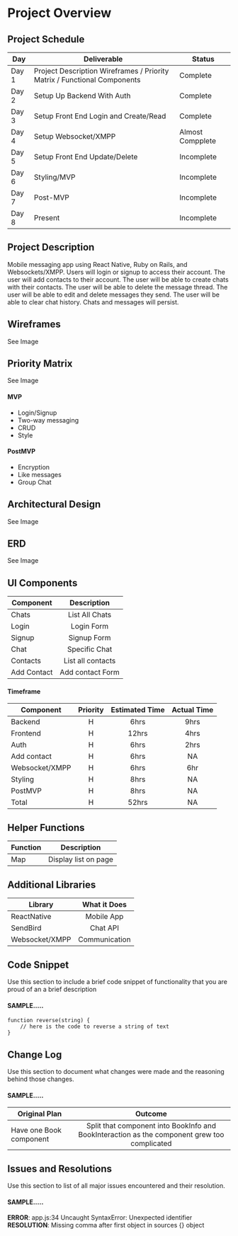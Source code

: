 # Project Overview

## Project Schedule


|  Day | Deliverable | Status
|---|---| ---|
|Day 1| Project Description Wireframes / Priority Matrix / Functional Components | Complete
|Day 2| Setup Up Backend With Auth  | Complete
|Day 3| Setup Front End Login and Create/Read| Complete
|Day 4| Setup Websocket/XMPP| Almost Compplete
|Day 5| Setup Front End Update/Delete | Incomplete
|Day 6| Styling/MVP | Incomplete
|Day 7| Post-MVP | Incomplete
|Day 8| Present | Incomplete


## Project Description

Mobile messaging app using React Native, Ruby on Rails, and Websockets/XMPP. Users will login or signup to access their account. The user will add contacts to their account. The user will be able to create chats with their contacts. The user will be able to delete the message thread. The user will be able to edit and delete messages they send. The user will be able to clear chat history. Chats and messages will persist.

## Wireframes
See Image 

## Priority Matrix
See Image
  
#### MVP 

- Login/Signup
- Two-way messaging
- CRUD
- Style

#### PostMVP 

- Encryption
- Like messages 
- Group Chat

## Architectural Design

See Image

## ERD

See Image

## UI Components

| Component | Description | 
| --- | :---: |  
| Chats | List All Chats | 
| Login | Login Form | 
| Signup | Signup Form | 
| Chat | Specific Chat | 
| Contacts | List all contacts| 
| Add Contact | Add contact Form| 


#### Timeframe

| Component | Priority | Estimated Time | Actual Time |
| --- | :---: |  :---: | :---: |
| Backend | H | 6hrs| 9hrs|
| Frontend | H | 12hrs| 4hrs |
| Auth | H | 6hrs| 2hrs |
| Add contact | H | 6hrs| NA |
| Websocket/XMPP | H | 6hrs| 6hr |
| Styling | H | 8hrs| NA |
| PostMVP | H | 8hrs| NA |
| Total | H | 52hrs| NA | 

## Helper Functions

| Function | Description | 
| --- | :---: |  
| Map | Display list on page | 

## Additional Libraries

| Library | What it Does | 
| --- | :---: |  
| ReactNative | Mobile App | 
| SendBird | Chat API | 
| Websocket/XMPP | Communication | 


## Code Snippet

Use this section to include a brief code snippet of functionality that you are proud of an a brief description  

#### SAMPLE.....
```
function reverse(string) {
	// here is the code to reverse a string of text
}
```

## Change Log
 Use this section to document what changes were made and the reasoning behind those changes.  

#### SAMPLE.....
| Original Plan | Outcome | 
| --- | :---: |  
| Have one Book component | Split that component into BookInfo and BookInteraction as the component grew too complicated | 

## Issues and Resolutions
 Use this section to list of all major issues encountered and their resolution.

#### SAMPLE.....
**ERROR**: app.js:34 Uncaught SyntaxError: Unexpected identifier                                
**RESOLUTION**: Missing comma after first object in sources {} object